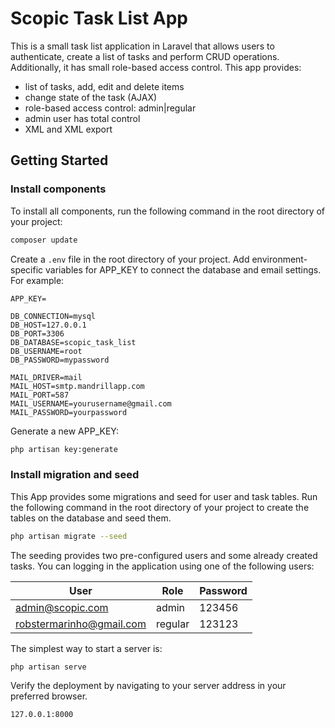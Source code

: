 # Scopic Task List App

This is a small task list application in Laravel that allows users to authenticate, create a list of tasks and perform CRUD operations. Additionally, it has small role-based access control. This app provides:

  - list of tasks, add, edit and delete items
  - change state of the task (AJAX)
  - role-based access control: admin|regular
  - admin user has total control
  - XML and XML export
## Getting Started

### Install components
To install all components, run the following command in the root directory of your project:

```sh
composer update
```

Create a `.env` file in the root directory of your project. Add
environment-specific variables for APP_KEY to connect the database and email settings.
For example:

```
APP_KEY=

DB_CONNECTION=mysql
DB_HOST=127.0.0.1
DB_PORT=3306
DB_DATABASE=scopic_task_list
DB_USERNAME=root
DB_PASSWORD=mypassword

MAIL_DRIVER=mail
MAIL_HOST=smtp.mandrillapp.com
MAIL_PORT=587
MAIL_USERNAME=yourusername@gmail.com
MAIL_PASSWORD=yourpassword
```
Generate a new APP_KEY:

```sh
php artisan key:generate
```
### Install migration and seed

This App provides some migrations and seed for user and task tables.
Run the following command in the root directory of your project to create the tables on the database and seed them.

```sh
php artisan migrate --seed
```
The seeding provides two pre-configured users and some already created tasks. You can logging in the application using one of the following users:

| User | Role | Password
| ------ | ------ | ------ |
| admin@scopic.com | admin | 123456 |
| robstermarinho@gmail.com | regular | 123123 |


The simplest way to start a server is:

```sh
php artisan serve
```

Verify the deployment by navigating to your server address in your preferred browser.

```sh
127.0.0.1:8000
```
